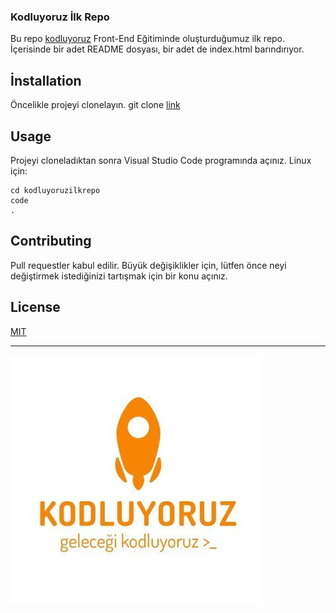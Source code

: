 
### Kodluyoruz İlk Repo
Bu repo [kodluyoruz](https://kodluyoruz.org) Front-End Eğitiminde oluşturduğumuz ilk repo. İçerisinde bir adet README dosyası, bir adet de index.html barındırıyor.

## İnstallation 
Öncelikle projeyi clonelayın.
git clone [link](https://github.com/gokce-uzunkaya/kodluyoruzilkrepo.git)
## Usage 
Projeyi cloneladıktan sonra Visual Studio Code programında açınız.
Linux için:
```
cd kodluyoruzilkrepo
code
.
```
## Contributing
Pull requestler kabul edilir. Büyük değişiklikler için, lütfen önce neyi değiştirmek istediğinizi tartışmak için bir konu açınız.
## License
[MIT](MIT)

***

![Kodluyoruz Logo](https://raw.githubusercontent.com/Kodluyoruz/taskforce/git/git/markdown-nedir-nasil-kullaniriz-/figures/kodluyoruz_logo.jpg)


